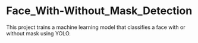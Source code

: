 # Face_With-Without_Mask_Detection

This project trains a machine learning model that classifies a face with or without mask using YOLO.
